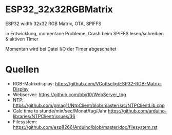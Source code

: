 # ESP32_32x32RGBMatrix
ESP32 width 32x32 RGB Matrix, OTA, SPIFFS

in Entwicklung, momentane Probleme:
Crash beim SPIFFS lesen/schreiben & aktiven Timer

Momentan wird bei Datei I/O der Timer abgeschaltet

# Quellen
* RGB-Matrixdisplay: https://github.com/VGottselig/ESP32-RGB-Matrix-Display
* Webserver: https://github.com/bbx10/WebServer_tng
* NTP: https://github.com/gmag11/NtpClient/blob/master/src/NTPClientLib.cpp
* Calc time to stunde/min/sec/Monat/tag/Jahr https://github.com/arduino-libraries/NTPClient/issues/36
* Filesystem: https://github.com/esp8266/Arduino/blob/master/doc/filesystem.rst
